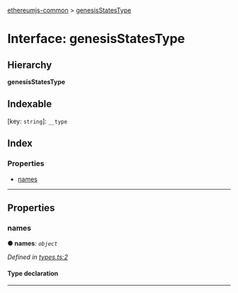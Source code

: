[ethereumjs-common](../README.md) > [genesisStatesType](../interfaces/genesisstatestype.md)

# Interface: genesisStatesType

## Hierarchy

**genesisStatesType**

## Indexable

\[key: `string`\]:&nbsp;`__type`

## Index

### Properties

- [names](genesisstatestype.md#names)

---

## Properties

<a id="names"></a>

### names

**● names**: _`object`_

_Defined in [types.ts:2](https://github.com/ethereumjs/ethereumjs-common/blob/30c4186/src/types.ts#L2)_

#### Type declaration

[key: `string`]: `string`

---
